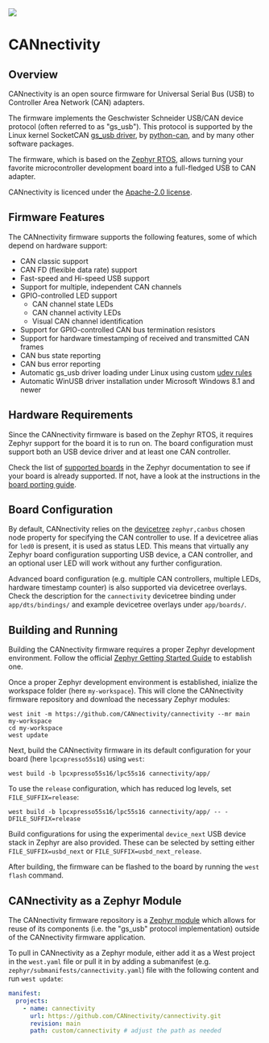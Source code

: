<a href="https://github.com/cannectivity/cannectivity/actions/workflows/build.yml?query=branch%3Amain">
   <img src="https://github.com/cannectivity/cannectivity/actions/workflows/build.yml/badge.svg?event=push">
</a>

# CANnectivity

## Overview

CANnectivity is an open source firmware for Universal Serial Bus (USB) to Controller Area Network
(CAN) adapters.

The firmware implements the Geschwister Schneider USB/CAN device protocol (often referred to as
"gs_usb").  This protocol is supported by the Linux kernel SocketCAN [gs_usb
driver](https://git.kernel.org/pub/scm/linux/kernel/git/torvalds/linux.git/tree/drivers/net/can/usb/gs_usb.c),
by [python-can](https://python-can.readthedocs.io/en/stable/interfaces/gs_usb.html), and by many
other software packages.

The firmware, which is based on the [Zephyr RTOS](https://www.zephyrproject.org), allows turning
your favorite microcontroller development board into a full-fledged USB to CAN adapter.

CANnectivity is licenced under the [Apache-2.0
license](https://github.com/CANnectivity/cannectivity/blob/main/LICENSE).

## Firmware Features

The CANnectivity firmware supports the following features, some of which depend on hardware support:

- CAN classic support
- CAN FD (flexible data rate) support
- Fast-speed and Hi-speed USB support
- Support for multiple, independent CAN channels
- GPIO-controlled LED support
  - CAN channel state LEDs
  - CAN channel activity LEDs
  - Visual CAN channel identification
- Support for GPIO-controlled CAN bus termination resistors
- Support for hardware timestamping of received and transmitted CAN frames
- CAN bus state reporting
- CAN bus error reporting
- Automatic gs_usb driver loading under Linux using custom [udev
  rules](https://github.com/CANnectivity/cannectivity/blob/main/99-cannectivity.rules)
- Automatic WinUSB driver installation under Microsoft Windows 8.1 and newer

## Hardware Requirements

Since the CANnectivity firmware is based on the Zephyr RTOS, it requires Zephyr support for the
board it is to run on. The board configuration must support both an USB device driver and at least
one CAN controller.

Check the list of [supported boards](https://docs.zephyrproject.org/latest/boards/index.html) in the
Zephyr documentation to see if your board is already supported. If not, have a look at the
instructions in the [board porting
guide](https://docs.zephyrproject.org/latest/hardware/porting/board_porting.html).

## Board Configuration

By default, CANnectivity relies on the
[devicetree](https://docs.zephyrproject.org/latest/build/dts/index.html) `zephyr,canbus` chosen node
property for specifying the CAN controller to use. If a devicetree alias for `led0` is present, it
is used as status LED. This means that virtually any Zephyr board configuration supporting USB
device, a CAN controller, and an optional user LED will work without any further configuration.

Advanced board configuration (e.g. multiple CAN controllers, multiple LEDs, hardware timestamp
counter) is also supported via devicetree overlays. Check the description for the `cannectivity`
devicetree binding under `app/dts/bindings/` and example devicetree overlays under `app/boards/`.

## Building and Running

Building the CANnectivity firmware requires a proper Zephyr development environment. Follow the
official [Zephyr Getting Started
Guide](https://docs.zephyrproject.org/latest/getting_started/index.html) to establish one.

Once a proper Zephyr development environment is established, inialize the workspace folder (here
`my-workspace`). This will clone the CANnectivity firmware repository and download the necessary
Zephyr modules:

```shell
west init -m https://github.com/CANnectivity/cannectivity --mr main my-workspace
cd my-workspace
west update
```

Next, build the CANnectivity firmware in its default configuration for your board (here
`lpcxpresso55s16`) using `west`:

```shell
west build -b lpcxpresso55s16/lpc55s16 cannectivity/app/
```

To use the `release` configuration, which has reduced log levels, set `FILE_SUFFIX=release`:

```shell
west build -b lpcxpresso55s16/lpc55s16 cannectivity/app/ -- -DFILE_SUFFIX=release
```

Build configurations for using the experimental `device_next` USB device stack in Zephyr are also
provided. These can be selected by setting either `FILE_SUFFIX=usbd_next` or
`FILE_SUFFIX=usbd_next_release`.

After building, the firmware can be flashed to the board by running the `west flash` command.

## CANnectivity as a Zephyr Module

The CANnectivity firmware repository is a [Zephyr
module](https://docs.zephyrproject.org/latest/develop/modules.html) which allows for reuse of its
components (i.e. the "gs_usb" protocol implementation) outside of the CANnectivity firmware
application.

To pull in CANnectivity as a Zephyr module, either add it as a West project in the `west.yaml` file
or pull it in by adding a submanifest (e.g. `zephyr/submanifests/cannectivity.yaml`) file with the
following content and run `west update`:

```yaml
manifest:
  projects:
    - name: cannectivity
      url: https://github.com/CANnectivity/cannectivity.git
      revision: main
      path: custom/cannectivity # adjust the path as needed
```
